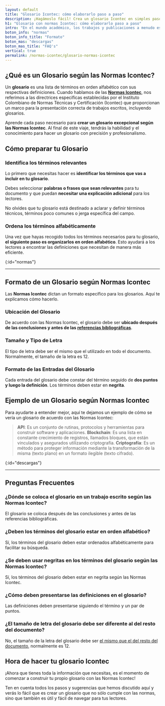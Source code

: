 ```yaml
---
layout: default
title: "Glosario Icontec: cómo elaborarlo paso a paso"
description: ¡Hagámoslo fácil! Crea un glosario Icontec en simples pasos. Guía paso a paso para elaborar tu glosario con normas Icontec. ¡No esperes más!
h1: "Glosario con normas Icontec: cómo elaborarlo paso a paso"
intro: "En el mundo académico, los trabajos y publicaciones a menudo están llenos de términos técnicos o específicos de la disciplina. Aquí es donde entra en juego el glosario"
boton_info: "normas"
boton_info_title: "Formato"
boton_mas: "descargas"
boton_mas_title: "FAQ's"
vertical: true
permalink: /normas-icontec/glosario-normas-icontec
---
```

## ¿Qué es un Glosario según las Normas Icontec?

Un **glosario** es una lista de términos en orden alfabético con sus respectivas definiciones. Cuando hablamos de las **[Normas Icontec]({{'normas-icontec'|relative_url}} "Normas Icontec")**, nos referimos a las directrices específicas establecidas por el Instituto Colombiano de Normas Técnicas y Certificación (Icontec) que proporcionan un marco para la presentación correcta de trabajos escritos, incluyendo glosarios.

Aprende cada paso necesario para **crear un glosario excepcional según las Normas Icontec**. Al final de este viaje, tendrás la habilidad y el conocimiento para hacer un glosario con precisión y profesionalismo.

## Cómo preparar tu Glosario

### Identifica los términos relevantes

Lo primero que necesitas hacer es **identificar los términos que vas a incluir en tu glosario**.

Debes seleccionar **palabras o frases que sean relevantes** para tu documento y que puedan **necesitar una explicación adicional** para los lectores.

No olvides que tu glosario está destinado a aclarar y definir términos técnicos, términos poco comunes o jerga específica del campo.

### Ordena los términos alfabéticamente

Una vez que hayas recogido todos los términos necesarios para tu glosario, **el siguiente paso es organizarlos en orden alfabético**. Esto ayudará a los lectores a encontrar las definiciones que necesitan de manera más eficiente.
<!-- Anclaje para que la barra fijada no cubra el siguiente subtítulo -->
{:id="normas"}

----

## Formato de un Glosario según Normas Icontec

Las **Normas Icontec** dictan un formato específico para los glosarios. Aquí te explicamos cómo hacerlo.

### Ubicación del Glosario

De acuerdo con las Normas Icontec, el glosario debe ser **ubicado después de las conclusiones y antes de las [referencias bibliográficas]({{'normas-icontec/citas-referencias-normas-icontec'|relative_url}} "Citas y referencias Normas Icontec")**.

### Tamaño y Tipo de Letra

El tipo de letra debe ser el mismo que el utilizado en todo el documento. Normalmente, el tamaño de la letra es 12.

### Formato de las Entradas del Glosario

Cada entrada del glosario debe constar del término seguido de **dos puntos y luego la definición**. Los términos deben estar en **negrita**.

## Ejemplo de un Glosario según Normas Icontec

Para ayudarte a entender mejor, aquí te dejamos un ejemplo de cómo se vería un glosario de acuerdo con las Normas Icontec:

>**API**: Es un conjunto de rutinas, protocolos y herramientas para construir software y aplicaciones.
>**Blockchain**: Es una lista en constante crecimiento de registros, llamados bloques, que están vinculados y asegurados utilizando criptografía.
>**Criptografía**: Es un método para proteger información mediante la transformación de la misma (texto plano) en un formato ilegible (texto cifrado).
<!-- Anclaje para que la barra fijada no cubra el siguiente subtítulo -->
{:id="descargas"}

----

## Preguntas Frecuentes

### ¿Dónde se coloca el glosario en un trabajo escrito según las Normas Icontec?

El glosario se coloca después de las conclusiones y antes de las referencias bibliográficas.

### ¿Deben los términos del glosario estar en orden alfabético?

Sí, los términos del glosario deben estar ordenados alfabéticamente para facilitar su búsqueda.

### ¿Se deben usar negritas en los términos del glosario según las Normas Icontec?

Sí, los términos del glosario deben estar en negrita según las Normas Icontec.

### ¿Cómo deben presentarse las definiciones en el glosario?

Las definiciones deben presentarse siguiendo el término y un par de puntos.

### ¿El tamaño de letra del glosario debe ser diferente al del resto del documento?

No, el tamaño de la letra del glosario debe ser [el mismo que el del resto del documento]({{'normas-icontec/cuerpo-trabajo-normas-icontec'|relative_url}} "Cuerpo del Trabajo Normas Icontec"), normalmente es 12.

## Hora de hacer tu glosario Icontec

¡Ahora que tienes toda la información que necesitas, es el momento de comenzar a construir tu propio glosario con las Normas Icontec!

Ten en cuenta todos los pasos y sugerencias que hemos discutido aquí y verás lo fácil que es crear un glosario que no sólo cumple con las normas, sino que también es útil y fácil de navegar para tus lectores.
